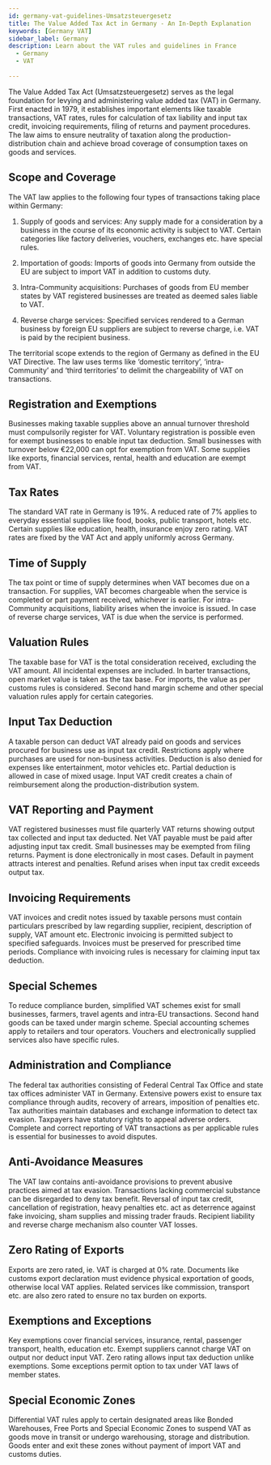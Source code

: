 ```yaml
---
id: germany-vat-guidelines-Umsatzsteuergesetz
title: The Value Added Tax Act in Germany - An In-Depth Explanation
keywords: [Germany VAT]
sidebar_label: Germany
description: Learn about the VAT rules and guidelines in France
  - Germany
  - VAT
  
---
```




The Value Added Tax Act (Umsatzsteuergesetz) serves as the legal foundation for levying and administering value added tax (VAT) in Germany. First enacted in 1979, it establishes important elements like taxable transactions, VAT rates, rules for calculation of tax liability and input tax credit, invoicing requirements, filing of returns and payment procedures. The law aims to ensure neutrality of taxation along the production-distribution chain and achieve broad coverage of consumption taxes on goods and services. 

## Scope and Coverage

The VAT law applies to the following four types of transactions taking place within Germany:

1. Supply of goods and services: Any supply made for a consideration by a business in the course of its economic activity is subject to VAT. Certain categories like factory deliveries, vouchers, exchanges etc. have special rules. 

2. Importation of goods: Imports of goods into Germany from outside the EU are subject to import VAT in addition to customs duty.

3. Intra-Community acquisitions: Purchases of goods from EU member states by VAT registered businesses are treated as deemed sales liable to VAT.

4. Reverse charge services: Specified services rendered to a German business by foreign EU suppliers are subject to reverse charge, i.e. VAT is paid by the recipient business. 

The territorial scope extends to the region of Germany as defined in the EU VAT Directive. The law uses terms like ‘domestic territory’, ‘intra-Community’ and ‘third territories’ to delimit the chargeability of VAT on transactions.

## Registration and Exemptions

Businesses making taxable supplies above an annual turnover threshold must compulsorily register for VAT. Voluntary registration is possible even for exempt businesses to enable input tax deduction. Small businesses with turnover below €22,000 can opt for exemption from VAT. Some supplies like exports, financial services, rental, health and education are exempt from VAT. 

## Tax Rates 

The standard VAT rate in Germany is 19%. A reduced rate of 7% applies to everyday essential supplies like food, books, public transport, hotels etc. Certain supplies like education, health, insurance enjoy zero rating. VAT rates are fixed by the VAT Act and apply uniformly across Germany.

## Time of Supply

The tax point or time of supply determines when VAT becomes due on a transaction. For supplies, VAT becomes chargeable when the service is completed or part payment received, whichever is earlier. For intra-Community acquisitions, liability arises when the invoice is issued. In case of reverse charge services, VAT is due when the service is performed. 

## Valuation Rules

The taxable base for VAT is the total consideration received, excluding the VAT amount. All incidental expenses are included. In barter transactions, open market value is taken as the tax base. For imports, the value as per customs rules is considered. Second hand margin scheme and other special valuation rules apply for certain categories. 

## Input Tax Deduction

A taxable person can deduct VAT already paid on goods and services procured for business use as input tax credit. Restrictions apply where purchases are used for non-business activities. Deduction is also denied for expenses like entertainment, motor vehicles etc. Partial deduction is allowed in case of mixed usage. Input VAT credit creates a chain of reimbursement along the production-distribution system.

## VAT Reporting and Payment

VAT registered businesses must file quarterly VAT returns showing output tax collected and input tax deducted. Net VAT payable must be paid after adjusting input tax credit. Small businesses may be exempted from filing returns. Payment is done electronically in most cases. Default in payment attracts interest and penalties. Refund arises when input tax credit exceeds output tax. 

## Invoicing Requirements

VAT invoices and credit notes issued by taxable persons must contain particulars prescribed by law regarding supplier, recipient, description of supply, VAT amount etc. Electronic invoicing is permitted subject to specified safeguards. Invoices must be preserved for prescribed time periods. Compliance with invoicing rules is necessary for claiming input tax deduction.

## Special Schemes

To reduce compliance burden, simplified VAT schemes exist for small businesses, farmers, travel agents and intra-EU transactions. Second hand goods can be taxed under margin scheme. Special accounting schemes apply to retailers and tour operators. Vouchers and electronically supplied services also have specific rules. 

## Administration and Compliance

The federal tax authorities consisting of Federal Central Tax Office and state tax offices administer VAT in Germany. Extensive powers exist to ensure tax compliance through audits, recovery of arrears, imposition of penalties etc. Tax authorities maintain databases and exchange information to detect tax evasion. Taxpayers have statutory rights to appeal adverse orders. Complete and correct reporting of VAT transactions as per applicable rules is essential for businesses to avoid disputes.

## Anti-Avoidance Measures

The VAT law contains anti-avoidance provisions to prevent abusive practices aimed at tax evasion. Transactions lacking commercial substance can be disregarded to deny tax benefit. Reversal of input tax credit, cancellation of registration, heavy penalties etc. act as deterrence against fake invoicing, sham supplies and missing trader frauds. Recipient liability and reverse charge mechanism also counter VAT losses.

## Zero Rating of Exports  

Exports are zero rated, ie. VAT is charged at 0% rate. Documents like customs export declaration must evidence physical exportation of goods, otherwise local VAT applies. Related services like commission, transport etc. are also zero rated to ensure no tax burden on exports. 

## Exemptions and Exceptions

Key exemptions cover financial services, insurance, rental, passenger transport, health, education etc. Exempt suppliers cannot charge VAT on output nor deduct input VAT. Zero rating allows input tax deduction unlike exemptions. Some exceptions permit option to tax under VAT laws of member states.

## Special Economic Zones

Differential VAT rules apply to certain designated areas like Bonded Warehouses, Free Ports and Special Economic Zones to suspend VAT as goods move in transit or undergo warehousing, storage and distribution. Goods enter and exit these zones without payment of import VAT and customs duties.

